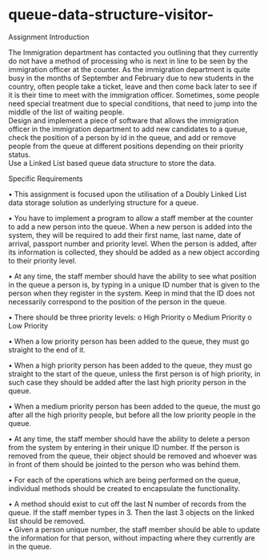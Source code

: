 # queue-data-structure-visitor-

Assignment Introduction
  
  The Immigration department has contacted you outlining that they currently do not have a method of processing who is next in line to be seen by the immigration officer at the counter. As the immigration department is quite busy in the months of September and February due to new students in the country, often people take a ticket, leave and then come back later to see if it is their time to meet with the immigration officer. 
	Sometimes, some people need special treatment due to special conditions, that need to jump into the middle of the list of waiting people.   
	Design and implement a piece of software that allows the immigration officer in the immigration department to add new candidates to a queue, check the position of a person by id in the queue, and add or remove people from the queue at different positions depending on their priority status.  
	Use a Linked List based queue data structure to store the data. 
  
Specific Requirements
  
• This assignment is focused upon the utilisation of a Doubly Linked List data storage solution as underlying structure for a queue.
   
• You have to implement a program to allow a staff member at the counter to add a new person into the queue. When a new person is added into the system, they will be required to add their first name, last name, date of arrival, passport number and priority level. When the person is added, after its information is collected, they should be added as a new object according to their priority level.  

• At any time, the staff member should have the ability to see what position in the queue a person is, by typing in a unique ID number that is given to the person when they register in the system. Keep in mind that the ID does not necessarily correspond to the position of the person in the queue.  

• There should be three priority levels: o High Priority o Medium Priority o Low Priority 
 
• When a low priority person has been added to the queue, they must go straight to the end of it.  
 
• When a high priority person has been added to the queue, they must go straight to the start of the queue, unless the first person is of high priority, in such case they should be added after the last high priority person in the queue. 
 
• When a medium priority person has been added to the queue, the must go after all the high priority people, but before all the low priority people in the queue. 
 
• At any time, the staff member should have the ability to delete a person from the system by entering in their unique ID number. If the person is removed from the queue, their object should be removed and whoever was in front of them should be jointed to the person who was behind them.   

• For each of the operations which are being performed on the queue, individual methods should be created to encapsulate the functionality.  

• A method should exist to cut off the last N number of records from the queue. If the staff member types in 3. Then the last 3 objects on the linked list should be removed.  
• Given a person unique number, the staff member should be able to update the information for that person, without impacting where they currently are in the queue. 
